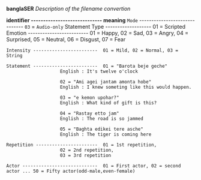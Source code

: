 **banglaSER**
*Description of the filename convertion*

**identifier ----------------------------- meaning**
`Mode` ------------------------------ `03` = `Audio-only`
	Statement Type -------------------  01 = Scripted
	Emotion  -------------------------  01 = Happy, 02 = Sad, 03 = Angry,
					    04 = Surprised, 05 = Neutral,
					    06 = Disgust, 07 = Fear
					    
	Intensity ------------------------  01 = Mild, 02 = Normal, 03 = String
	
	Statement ------------------------  01 = "Barota beje geche"
					    English : It's twelve o'clock

					    02 = "Ami agei jantam amonta hobe"
					    English : I knew someting like this would happen.

					    03 = "e kemon upohar?"
					    English : What kind of gift is this?

					    04 = "Rastay etto jam"
					    English : The road is so jammed

					    05 = "Baghta edikei tere asche"
					    English : The tiger is coming here

	Repetition -----------------------  01 = 1st repetition,
					    02 = 2nd repetition,
					    03 = 3rd repetition
					    
	Actor ----------------------------  01 = First actor, 02 = second actor ... 50 = Fifty actor(odd-male,even-female)
	
